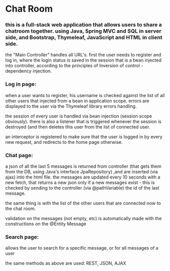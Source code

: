 
<h1>Chat Room</h1>

<h3>this is a full-stack web application that allows users to share a chatroom together. using Java, Spring MVC and SQL in server side,
and Bootstrap, Thymeleaf, JavaScript and HTML in client side.</h3>

<p>the "Main Controller" handles all URL's. first the user needs to register and log in, where the login status is saved in the session
that is a bean injected into controller, according to the principles of Inversion of control - dependency injection.</p>

<h3>Log in page:</h3>
<p>when a user wants to register, his username is checked against 
the list of all other users that injected from a bean in application scope. errors are displayed to the user via the Thymeleaf library errors handling.</p>

<p>
the session of every user is handled via bean injection (session scope obviously). there is also a listener that is triggered whenever the session 
is destroyed (and then deletes this user from the list of connected user.</p>

<p>an interceptor is registered to make sure that the user is logged in by every new request, and redirects to the home page otherwise.</p>

<h3>Chat page:</h3>

<p>a json of all the last 5 messages is returned from controller (that gets them from the DB, using Java's interface JpaRepository) ,and are inserted (via ajax) into the html file. 
the messages are updated every 10 seconds with a new fetch, that returns a new json only if a new messages exist - this is checked by sending to the controller (via @pathVariable) the id of the last message.</p>

<p>the same thing is with the list of the other users that are connected now to the chat room.</p>

<p>validation on the messages (not empty, etc) is automatically made with the constructions on the @Entity Message</p>
<h3>Search page:</h3>
<p>allows the user to search for a specific message, or for all messages of a user </p>
<p>the same methods as above are used: REST, JSON, AJAX</p>

